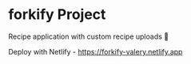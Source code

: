 # forkify Project

Recipe application with custom recipe uploads 🍕

Deploy with Netlify - https://forkify-valery.netlify.app
